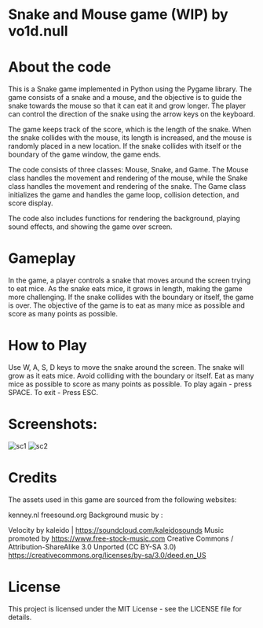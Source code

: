 # Snake and Mouse game (WIP) by vo1d.null
 
 # About the code
This is a Snake game implemented in Python using the Pygame library. The game consists of a snake and a mouse, and the objective is to guide the snake towards the mouse so that it can eat it and grow longer. The player can control the direction of the snake using the arrow keys on the keyboard.

The game keeps track of the score, which is the length of the snake. When the snake collides with the mouse, its length is increased, and the mouse is randomly placed in a new location. If the snake collides with itself or the boundary of the game window, the game ends.

The code consists of three classes: Mouse, Snake, and Game. The Mouse class handles the movement and rendering of the mouse, while the Snake class handles the movement and rendering of the snake. The Game class initializes the game and handles the game loop, collision detection, and score display.

The code also includes functions for rendering the background, playing sound effects, and showing the game over screen.

# Gameplay
In the game, a player controls a snake that moves around the screen trying to eat mice. As the snake eats mice, it grows in length, making the game more challenging. If the snake collides with the boundary or itself, the game is over. The objective of the game is to eat as many mice as possible and score as many points as possible.

# How to Play
Use W, A, S, D keys to move the snake around the screen.
The snake will grow as it eats mice.
Avoid colliding with the boundary or itself.
Eat as many mice as possible to score as many points as possible.
To play again - press SPACE.
To exit - Press ESC.

# Screenshots:

 ![sc1](https://user-images.githubusercontent.com/123015737/227749265-3b4986ef-5bc1-4bcf-830e-cf65f2bf0342.jpg)
![sc2](https://user-images.githubusercontent.com/123015737/227749266-8670eb1d-3594-4c8a-89a6-e5d647250c62.jpg)

# Credits

The assets used in this game are sourced from the following websites:

kenney.nl
freesound.org
Background music by :

Velocity by kaleido | https://soundcloud.com/kaleidosounds
Music promoted by https://www.free-stock-music.com
Creative Commons / Attribution-ShareAlike 3.0 Unported (CC BY-SA 3.0)
https://creativecommons.org/licenses/by-sa/3.0/deed.en_US

# License
This project is licensed under the MIT License - see the LICENSE file for details.
